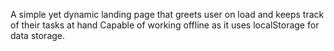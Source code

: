 A simple yet dynamic landing page that greets user on load and keeps track of their tasks at hand
Capable of working offline as it uses localStorage for data storage.
